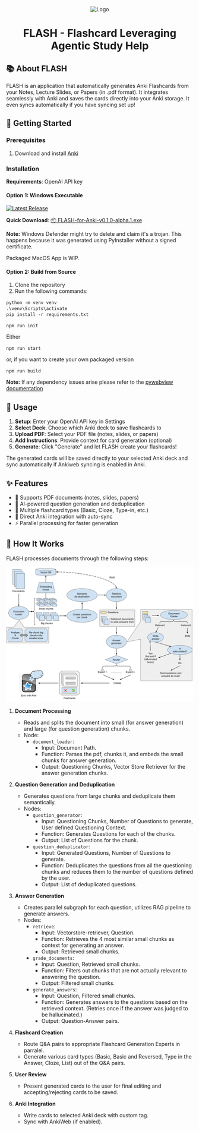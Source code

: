 <div align="center">
  <img src="https://github.com/shoshinL/FLASH/assets/97098427/f458ea88-f839-4be7-a48f-e5024ca93aab" alt="Logo" width="200">

  # FLASH - Flashcard Leveraging Agentic Study Help
</div>

## 📚 About FLASH

FLASH is an application that automatically generates Anki Flashcards from your Notes, Lecture Slides, or Papers (in .pdf format). It integrates seamlessly with Anki and saves the cards directly into your Anki storage. It even syncs automatically if you have syncing set up!

## 🚀 Getting Started

### Prerequisites

1. Download and install [Anki](https://apps.ankiweb.net/)

### Installation

**Requirements**: OpenAI API key

#### Option 1: Windows Executable

[![Latest Release](https://img.shields.io/github/v/release/shoshinL/FLASH?include_prereleases&label=Download)](https://github.com/shoshinL/FLASH/releases/latest)

**Quick Download**: [📦 FLASH-for-Anki-v0.1.0-alpha.1.exe](https://github.com/shoshinL/FLASH/releases/download/v0.1.0-alpha.1/FLASH-for-Anki-v0.1.0-alpha.1.exe)

**Note:** Windows Defender might try to delete and claim it's a trojan. This happens because it was generated using PyInstaller without a signed certificate.

Packaged MacOS App is WIP.

#### Option 2: Build from Source

1. Clone the repository
2. Run the following commands:
```shell
python -m venv venv
.\venv\Scripts\activate
pip install -r requirements.txt
```

```shell
npm run init
```

Either 
```shell
npm run start
```
or, if you want to create your own packaged version

```shell
npm run build
```

**Note:** If any dependency issues arise please refer to the [pywebview documentation](https://pywebview.flowrl.com/guide/installation.html#dependencies)
## 📖 Usage
1. **Setup**: Enter your OpenAI API key in Settings
2. **Select Deck**: Choose which Anki deck to save flashcards to
3. **Upload PDF**: Select your PDF file (notes, slides, or papers)
4. **Add Instructions**: Provide context for card generation (optional)
5. **Generate**: Click "Generate" and let FLASH create your flashcards!

The generated cards will be saved directly to your selected Anki deck and sync automatically if Ankiweb syncing is enabled in Anki.

## ✨ Features
- 📄 Supports PDF documents (notes, slides, papers)
- 🤖 AI-powered question generation and deduplication
- 🎯 Multiple flashcard types (Basic, Cloze, Type-in, etc.)
- 🔄 Direct Anki integration with auto-sync
- ⚡ Parallel processing for faster generation


## 🔧 How It Works

FLASH processes documents through the following steps:

<img src="./flash_graph.svg">

1. **Document Processing**
   - Reads and splits the document into small (for answer generation) and large (for question generation) chunks.
   - Node:
     - `document_loader`:
       - Input: Document Path.
       - Function: Parses the pdf, chunks it, and embeds the small chunks for answer generation.
       - Output: Questioning Chunks, Vector Store Retriever for the answer generation chunks.

2. **Question Generation and Deduplication**
   - Generates questions from large chunks and deduplicate them semantically.
   - Nodes:
     - `question_generator`:
       - Input: Questioning Chunks, Number of Questions to generate, User defined Questioning Context.
       - Function: Generates Questions for each of the chunks.
       - Output: List of Questions for the chunk.
     - `question_deduplicator`:
       - Input: Generated Questions, Number of Questions to generate.
       - Function: Deduplicates the questions from all the questioning chunks and reduces them to the number of questions defined by the user.
       - Output: List of deduplicated questions.
      
4. **Answer Generation**
   - Creates parallel subgraph for each question, utilizes RAG pipeline to generate answers.
   - Nodes:
     - `retrieve`:
       - Input: Vectorstore-retriever, Question.
       - Function: Retrieves the 4 most similar small chunks as context for generating an answer.
       - Output: Retrieved small chunks.
     - `grade_documents`:
       - Input: Question, Retrieved small chunks.
       - Function: Filters out chunks that are not actually relevant to answering the question.
       - Output: Filtered small chunks.
     - `generate_answers`:
       - Input: Question, Filtered small chunks.
       - Function: Generates answers to the questions based on the retrieved context. (Retries once if the answer was judged to be hallucinated.)
       - Output: Question-Answer pairs.

5. **Flashcard Creation**
   - Route Q&A pairs to appropriate Flashcard Generation Experts in parralel.
   - Generate various card types (Basic, Basic and Reversed, Type in the Answer, Cloze, List) out of the Q&A pairs.

6. **User Review**
   - Present generated cards to the user for final editing and accepting/rejecting cards to be saved.

7. **Anki Integration**
   - Write cards to selected Anki deck with custom tag.
   - Sync with AnkiWeb (if enabled).
